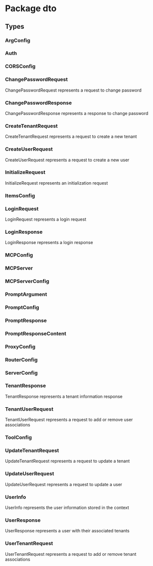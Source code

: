 # Package dto

## Types

### ArgConfig

### Auth

### CORSConfig

### ChangePasswordRequest

ChangePasswordRequest represents a request to change password


### ChangePasswordResponse

ChangePasswordResponse represents a response to change password


### CreateTenantRequest

CreateTenantRequest represents a request to create a new tenant


### CreateUserRequest

CreateUserRequest represents a request to create a new user


### InitializeRequest

InitializeRequest represents an initialization request


### ItemsConfig

### LoginRequest

LoginRequest represents a login request


### LoginResponse

LoginResponse represents a login response


### MCPConfig

### MCPServer

### MCPServerConfig

### PromptArgument

### PromptConfig

### PromptResponse

### PromptResponseContent

### ProxyConfig

### RouterConfig

### ServerConfig

### TenantResponse

TenantResponse represents a tenant information response


### TenantUserRequest

TenantUserRequest represents a request to add or remove user associations


### ToolConfig

### UpdateTenantRequest

UpdateTenantRequest represents a request to update a tenant


### UpdateUserRequest

UpdateUserRequest represents a request to update a user


### UserInfo

UserInfo represents the user information stored in the context


### UserResponse

UserResponse represents a user with their associated tenants


### UserTenantRequest

UserTenantRequest represents a request to add or remove tenant associations


